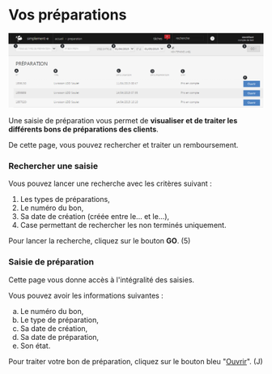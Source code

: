 # Vos préparations


![index-screenshotfionajoupilancom20150810160640](images/index-screenshotfionajoupilancom20150810160640.png)


<p>Une saisie de pr&eacute;paration vous permet de&nbsp;<strong>visualiser et de traiter les diff&eacute;rents bons de pr&eacute;parations des clients</strong>.</p>
<p>De cette page, vous pouvez rechercher et traiter un remboursement.</p>
<h3>Rechercher une saisie</h3>
<p>Vous pouvez lancer une recherche avec les crit&egrave;res suivant :</p>
<ol>
<li>Les types de pr&eacute;parations,</li>
<li>Le num&eacute;ro du bon,</li>
<li>Sa date de cr&eacute;ation (cr&eacute;&eacute;e entre le... et le...),</li>
<li>Case permettant de rechercher les non termin&eacute;s uniquement.</li>
</ol>
<p>Pour lancer la recherche, cliquez sur le bouton&nbsp;<strong>GO</strong>. (5)</p>
<h3>Saisie de pr&eacute;paration</h3>
<p>Cette page vous donne acc&egrave;s &agrave;&nbsp;l'int&eacute;gralit&eacute; des saisies.</p>
<p>Vous pouvez avoir les informations suivantes :</p>
<ol type="a">
<li>Le num&eacute;ro du bon,</li>
<li>Le type de pr&eacute;paration,</li>
<li>Sa date de cr&eacute;ation,</li>
<li>Sa date de pr&eacute;paration,</li>
<li>Son &eacute;tat.</li>
</ol>
<p>Pour traiter votre bon de pr&eacute;paration, cliquez sur le bouton bleu "<a href="/fr-fr/office/gestion-commerciale/Logistique/SaisiedePreparation/saisieprepaexterne.html">Ouvrir</a>". (J)</p>

